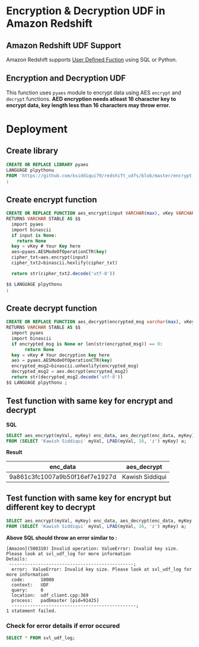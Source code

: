 # Encryption &amp; Decryption UDF in Amazon Redshift
## Amazon Redshift UDF Support
Amazon Redshift supports [User Defined Fuction](https://docs.aws.amazon.com/redshift/latest/dg/user-defined-functions.html) using SQL or Python.

## Encryption and Decryption UDF
This function uses `pyaes` module to encrypt data using AES `encrypt` and `decrypt` functions.
**AED encryption needs atleast 16 character key to encrypt data, key length less than 16 characters may throw error.**


# Deployment 
## Create library
```SQL
CREATE OR REPLACE LIBRARY pyaes 
LANGUAGE plpythonu 
FROM 'https://github.com/ksiddiqui79/redshift_udfs/blob/master/encrypt_decrypt_udf/using_pyaes/pyaes.zip?raw=true' 
;
```

## Create encrypt function
```SQL
CREATE OR REPLACE FUNCTION aes_encrypt(input VARCHAR(max), vKey VARCHAR(256)) 
RETURNS VARCHAR STABLE AS $$
  import pyaes 
  import binascii
  if input is None:
    return None  
  key = vKey # Your Key here
  aes=pyaes.AESModeOfOperationCTR(key)
  cipher_txt=aes.encrypt(input)
  cipher_txt2=binascii.hexlify(cipher_txt)

  return str(cipher_txt2.decode('utf-8'))

$$ LANGUAGE plpythonu
;
```

## Create decrypt function
```SQL
CREATE OR REPLACE FUNCTION aes_decrypt(encrypted_msg varchar(max), vKey VARCHAR(256))
RETURNS VARCHAR STABLE AS $$
  import pyaes
  import binascii
  if encrypted_msg is None or len(str(encrypted_msg)) == 0:
       return None
  key = vKey # Your decryption key here
  aes = pyaes.AESModeOfOperationCTR(key)
  encrypted_msg2=binascii.unhexlify(encrypted_msg)
  decrypted_msg2 = aes.decrypt(encrypted_msg2)
  return str(decrypted_msg2.decode('utf-8'))
$$ LANGUAGE plpythonu ;
```

## Test function with same key for encrypt and decrypt
**SQL**

```SQL
SELECT aes_encrypt(myVal, myKey) enc_data, aes_decrypt(enc_data, myKey)
FROM (SELECT 'Kawish Siddiqui' myVal, LPAD(myVal, 16, 'z') myKey) a;
```

**Result**

enc_data | aes_decrypt
-------- | ------------
9a861c3fc1007a9b50f16ef7e1927d | Kawish Siddiqui


## Test function with same key for encrypt but different key to decrypt

```SQL
SELECT aes_encrypt(myVal, myKey) enc_data, aes_decrypt(enc_data, myKey||'x')
FROM (SELECT 'Kawish Siddiqui' myVal, LPAD(myVal, 16, 'z') myKey) a;
```

 **Above SQL should throw an error similar to :**
 

```
[Amazon](500310) Invalid operation: ValueError: Invalid key size. Please look at svl_udf_log for more information
Details: 
 -----------------------------------------------;
  error:  ValueError: Invalid key size. Please look at svl_udf_log for more information
  code:      10000
  context:   UDF
  query:     0
  location:  udf_client.cpp:369
  process:   padbmaster [pid=91425]
  -----------------------------------------------;
1 statement failed.
```

### Check for error details if error occured

```SQL
SELECT * FROM svl_udf_log;
```
